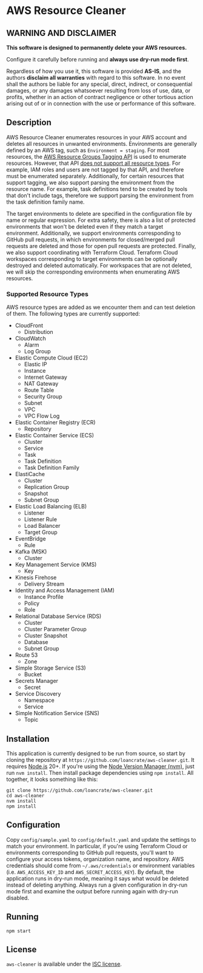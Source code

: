 # AWS Resource Cleaner

## WARNING AND DISCLAIMER

**This software is designed to permanently delete your AWS resources.**

Configure it carefully before running and **always use dry-run mode first**.

Regardless of how you use it, this software is provided **AS-IS**,
and the authors **disclaim all warranties** with regard to this software.
In no event shall the authors be liable for any special, direct, indirect,
or consequential damages, or any damages whatsoever resulting from loss of use, data, or profits,
whether in an action of contract negligence or other tortious action arising out of
or in connection with the use or performance of this software.

## Description

AWS Resource Cleaner enumerates resources in your AWS account and deletes all resources in unwanted environments.
Environments are generally defined by an AWS tag, such as `Environment = staging`.
For most resources, the [AWS Resource Groups Tagging API](https://docs.aws.amazon.com/resourcegroupstagging/latest/APIReference/overview.html) is used to enumerate resources.
However, that API [does not support all resource types](https://docs.aws.amazon.com/resourcegroupstagging/latest/APIReference/supported-services.html).
For example, IAM roles and users are not tagged by that API, and therefore must be enumerated separately.
Additionally, for certain resources that support tagging, we also support parsing the environment from the resource name.
For example, task definitions tend to be created by tools that don't include tags,
therefore we support parsing the environment from the task definition family name.

The target environments to delete are specified in the configuration file by name or regular expression.
For extra safety, there is also a list of protected environments that won't be deleted even if they match a target environment.
Additionally, we support environments corresponding to GitHub pull requests,
in which environments for closed/merged pull requests are deleted and those for open pull requests are protected.
Finally, we also support coordinating with Terraform Cloud.
Terraform Cloud workspaces corresponding to target environments can be optionally destroyed and deleted automatically.
For workspaces that are not deleted, we will skip the corresponding environments when enumerating AWS resources.

### Supported Resource Types

AWS resource types are added as we encounter them and can test deletion of them.
The following types are currently supported:

- CloudFront
  - Distribution
- CloudWatch
  - Alarm
  - Log Group
- Elastic Compute Cloud (EC2)
  - Elastic IP
  - Instance
  - Internet Gateway
  - NAT Gateway
  - Route Table
  - Security Group
  - Subnet
  - VPC
  - VPC Flow Log
- Elastic Container Registry (ECR)
  - Repository
- Elastic Container Service (ECS)
  - Cluster
  - Service
  - Task
  - Task Definition
  - Task Definition Family
- ElastiCache
  - Cluster
  - Replication Group
  - Snapshot
  - Subnet Group
- Elastic Load Balancing (ELB)
  - Listener
  - Listener Rule
  - Load Balancer
  - Target Group
- EventBridge
  - Rule
- Kafka (MSK)
  - Cluster
- Key Management Service (KMS)
  - Key
- Kinesis Firehose
  - Delivery Stream
- Identity and Access Management (IAM)
  - Instance Profile
  - Policy
  - Role
- Relational Database Service (RDS)
  - Cluster
  - Cluster Parameter Group
  - Cluster Snapshot
  - Database
  - Subnet Group
- Route 53
  - Zone
- Simple Storage Service (S3)
  - Bucket
- Secrets Manager
  - Secret
- Service Discovery
  - Namespace
  - Service
- Simple Notification Service (SNS)
  - Topic

## Installation

This application is currently designed to be run from source,
so start by cloning the repository at `https://github.com/loancrate/aws-cleaner.git`.
It requires [Node.js](https://nodejs.org/en/) 20+.
If you're using the [Node Version Manager (nvm)](https://github.com/nvm-sh/nvm), just run `nvm install`.
Then install package dependencies using `npm install`.
All together, it looks something like this:

```
git clone https://github.com/loancrate/aws-cleaner.git
cd aws-cleaner
nvm install
npm install
```

## Configuration

Copy `config/sample.yaml` to `config/default.yaml` and update the settings to match your environment.
In particular, if you're using Terraform Cloud or environments corresponding to GitHub pull requests,
you'll want to configure your access tokens, organization name, and repository.
AWS credentials should come from `~/.aws/credentials` or environment variables
(i.e. `AWS_ACCESS_KEY_ID` and `AWS_SECRET_ACCESS_KEY`).
By default, the application runs in dry-run mode, meaning it says what would be deleted instead of deleting anything.
Always run a given configuration in dry-run mode first and examine the output before running again with dry-run disabled.

## Running

```
npm start
```

## License

`aws-cleaner` is available under the [ISC license](LICENSE).
